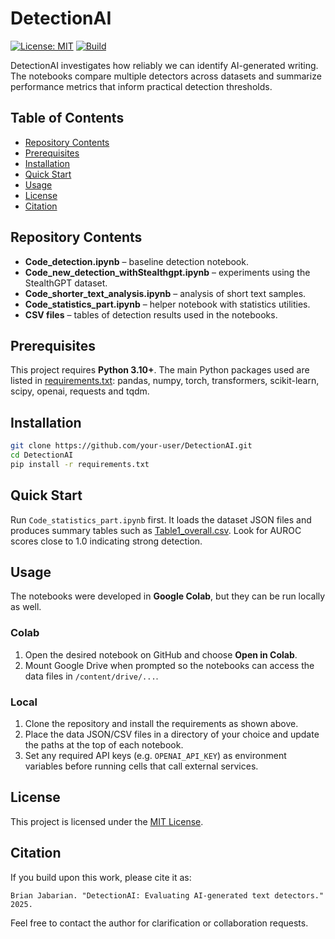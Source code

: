 # DetectionAI

[![License: MIT](https://img.shields.io/badge/License-MIT-blue.svg)](LICENSE)
[![Build](https://img.shields.io/badge/build-passing-brightgreen)](#)

DetectionAI investigates how reliably we can identify AI-generated writing. The notebooks compare multiple detectors across datasets and summarize performance metrics that inform practical detection thresholds.

## Table of Contents
- [Repository Contents](#repository-contents)
- [Prerequisites](#prerequisites)
- [Installation](#installation)
- [Quick Start](#quick-start)
- [Usage](#usage)
- [License](#license)
- [Citation](#citation)

## Repository Contents
- **Code_detection.ipynb** – baseline detection notebook.
- **Code_new_detection_withStealthgpt.ipynb** – experiments using the StealthGPT dataset.
- **Code_shorter_text_analysis.ipynb** – analysis of short text samples.
- **Code_statistics_part.ipynb** – helper notebook with statistics utilities.
- **CSV files** – tables of detection results used in the notebooks.

## Prerequisites
This project requires **Python 3.10+**. The main Python packages used are listed
in [requirements.txt](requirements.txt): pandas, numpy, torch, transformers,
scikit-learn, scipy, openai, requests and tqdm.

## Installation
```bash
git clone https://github.com/your-user/DetectionAI.git
cd DetectionAI
pip install -r requirements.txt
```

## Quick Start
Run `Code_statistics_part.ipynb` first. It loads the dataset JSON files and
produces summary tables such as [Table1_overall.csv](Table1_overall.csv).
Look for AUROC scores close to 1.0 indicating strong detection.

## Usage
The notebooks were developed in **Google Colab**, but they can be run locally as
well.

### Colab
1. Open the desired notebook on GitHub and choose **Open in Colab**.
2. Mount Google Drive when prompted so the notebooks can access the data files in
   `/content/drive/...`.

### Local
1. Clone the repository and install the requirements as shown above.
2. Place the data JSON/CSV files in a directory of your choice and update the
   paths at the top of each notebook.
3. Set any required API keys (e.g. `OPENAI_API_KEY`) as environment variables
   before running cells that call external services.

## License

This project is licensed under the [MIT License](LICENSE).

## Citation
If you build upon this work, please cite it as:

```
Brian Jabarian. "DetectionAI: Evaluating AI-generated text detectors." 2025.
```

Feel free to contact the author for clarification or collaboration requests.
